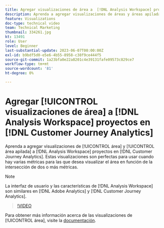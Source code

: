 ```yaml
---
title: Agregar visualizaciones de área a  [!DNL Analysis Workspace] proyectos
description: Aprenda a agregar visualizaciones de áreas y áreas apiladas a  [!DNL Analysis Workspace] proyectos en [!DNL Customer Journey Analytics].
feature: Visualizations
doc-type: technical video
team: Technical Marketing
thumbnail: 334261.jpg
kt: 13491
role: User
level: Beginner
last-substantial-update: 2023-06-07T00:00:00Z
exl-id: b9bdf5d0-e5e6-4b55-8958-c38f9ce444f5
source-git-commit: 1a23bfa0e22a8201c4e39131fafe09573c829ce7
workflow-type: tm+mt
source-wordcount: '81'
ht-degree: 0%

---
```


# Agregar [!UICONTROL visualizaciones de área] a [!DNL Analysis Workspace] proyectos en [!DNL Customer Journey Analytics]

Aprenda a agregar visualizaciones de [!UICONTROL área] y [!UICONTROL área apilada] a [!DNL Analysis Workspace] proyectos en [!DNL Customer Journey Analytics]. Estas visualizaciones son perfectas para usar cuando hay varias métricas para las que desea visualizar el área en función de la intersección de dos o más métricas.

>[!NOTE]
>
>La interfaz de usuario y las características de [!DNL Analysis Workspace] son similares en [!DNL Adobe Analytics] y [!DNL Customer Journey Analytics].

>[!VIDEO](https://video.tv.adobe.com/v/3416613/?quality=12&learn=on&captions=spa)

Para obtener más información acerca de las visualizaciones de [!UICONTROL área], visite la [documentación](https://experienceleague.adobe.com/docs/analytics-platform/using/cja-workspace/visualizations/area.html?lang=es).
